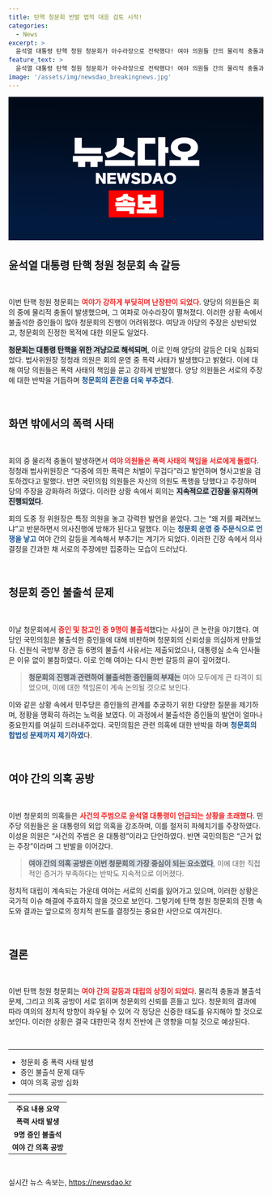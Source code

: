 ```yaml
---
title: 탄핵 청문회 반발 법적 대응 검토 시작!
categories:
  - News
excerpt: >
  윤석열 대통령 탄핵 청원 청문회가 아수라장으로 전락했다! 여야 의원들 간의 물리적 충돌과 폭력 사태, 증인 불출석 등 논란이 속출하며 진실을 둘러싼 충돌이 격화되고 있다. 탄핵의 진짜 목적은 무엇일까? 클릭해 내용을 확인하세요!
feature_text: >
  윤석열 대통령 탄핵 청원 청문회가 아수라장으로 전락했다! 여야 의원들 간의 물리적 충돌과 폭력 사태, 증인 불출석 등 논란이 속출하며 진실을 둘러싼 충돌이 격화되고 있다. 탄핵의 진짜 목적은 무엇일까? 클릭해 내용을 확인하세요!
image: '/assets/img/newsdao_breakingnews.jpg'
---
```


<p><img src="/assets/img/newsdao_breakingnews.jpg" alt="koreaapp 속보" /></p>

<h2 data-ke-size="size26">윤석열 대통령 탄핵 청원 청문회 속 갈등</h2>

<p data-ke-size="size16">&nbsp;</p>

<p>이번 탄핵 청원 청문회는 <b><span style="color: #ee2323;">여야가 강하게 부딪히며 난장판이 되었다</span></b>. 양당의 의원들은 회의 중에 물리적 충돌이 발생했으며, 그 여파로 아수라장이 펼쳐졌다. 이러한 상황 속에서 불출석한 증인들이 많아 청문회의 진행이 어려워졌다. 여당과 야당의 주장은 상반되었고, 청문회의 진정한 목적에 대한 의문도 일었다. </p>

<p><b><span style="background-color: #21538527;">청문회는 대통령 탄핵을 위한 겨냥으로 해석되며</span></b>, 이로 인해 양당의 갈등은 더욱 심화되었다. 법사위원장 정청래 의원은 회의 운영 중 폭력 사태가 발생했다고 밝혔다. 이에 대해 여당 의원들은 폭력 사태의 책임을 묻고 강하게 반발했다. 양당 의원들은 서로의 주장에 대한 반박을 거듭하며 <b><span style="color: #1a5490;">청문회의 혼란을 더욱 부추겼다</span></b>.</p>

<p data-ke-size="size16">&nbsp;</p>

<h2 data-ke-size="size26">화면 밖에서의 폭력 사태</h2>

<p data-ke-size="size16">&nbsp;</p>

<p>회의 중 물리적 충돌이 발생하면서 <b><span style="color: #ee2323;">여야 의원들은 폭력 사태의 책임을 서로에게 돌렸다</span></b>. 정청래 법사위원장은 “다중에 의한 폭력은 처벌이 무겁다”라고 발언하며 형사고발을 검토하겠다고 말했다. 반면 국민의힘 의원들은 자신의 의원도 폭행을 당했다고 주장하며 당의 주장을 강화하려 하였다. 이러한 상황 속에서 회의는 <b><span style="background-color: #21538527;">지속적으로 긴장을 유지하며 진행되었다</span></b>.</p>

<p>회의 도중 정 위원장은 특정 의원을 놓고 강력한 발언을 쏟았다. 그는 “왜 저를 째려보느냐”고 반문하면서 의사진행에 방해가 된다고 말했다. 이는 <b><span style="color: #1a5490;">청문회 운영 중 주문식으로 언쟁을 낳고</span></b> 여야 간의 갈등을 계속해서 부추기는 계기가 되었다. 이러한 긴장 속에서 의사결정을 간과한 채 서로의 주장에만 집중하는 모습이 드러났다.</p>

<p data-ke-size="size16">&nbsp;</p>

<h2 data-ke-size="size26">청문회 증인 불출석 문제</h2>

<p data-ke-size="size16">&nbsp;</p>

<p>이날 청문회에서 <b><span style="color: #ee2323;">증인 및 참고인 중 9명이 불출석</span></b>했다는 사실이 큰 논란을 야기했다. 여당인 국민의힘은 불출석한 증인들에 대해 비판하며 청문회의 신뢰성을 의심하게 만들었다. 신원식 국방부 장관 등 6명의 불출석 사유서는 제출되었으나, 대통령실 소속 인사들은 이유 없이 불참하였다. 이로 인해 여야는 다시 한번 갈등의 골이 깊어졌다.</p>

<blockquote>
<b><span style="background-color: #21538527;">청문회의 진행과 관련하여 불출석한 증인들의 부재는</span></b> 여야 모두에게 큰 타격이 되었으며, 이에 대한 책임론이 계속 논의될 것으로 보인다.
</blockquote>

<p>이와 같은 상황 속에서 민주당은 증인들의 관계를 추궁하기 위한 다양한 질문을 제기하며, 정황을 명확히 하려는 노력을 보였다. 이 과정에서 불출석한 증인들의 발언이 얼마나 중요한지를 여실히 드러내주었다. 국민의힘은 관련 의혹에 대한 반박을 하며 <b><span style="color: #1a5490;">청문회의 합법성 문제까지 제기하였</span></b>다. </p>

<p data-ke-size="size16">&nbsp;</p>

<h2 data-ke-size="size26">여야 간의 의혹 공방</h2>

<p data-ke-size="size16">&nbsp;</p>

<p>이번 청문회의 의혹들은 <b><span style="color: #ee2323;">사건의 주범으로 윤석열 대통령이 언급되는 상황을 초래했다</span></b>. 민주당 의원들은 윤 대통령의 외압 의혹을 강조하며, 이를 철저히 파헤치기를 주장하였다. 이성윤 의원은 “사건의 주범은 윤 대통령”이라고 단언하였다. 반면 국민의힘은 “근거 없는 주장”이라며 그 반발을 이어갔다.</p>

<blockquote>
<b><span style="background-color: #21538527;">여야 간의 의혹 공방은 이번 청문회의 가장 중심이 되는 요소였다</span></b>, 이에 대한 직접적인 증거가 부족하다는 반박도 지속적으로 이어졌다.
</blockquote>

<p>정치적 대립이 계속되는 가운데 여야는 서로의 신뢰를 잃어가고 있으며, 이러한 상황은 국가적 이슈 해결에 주효하지 않을 것으로 보인다. 그렇기에 탄핵 청원 청문회의 진행 속도와 결과는 앞으로의 정치적 판도를 결정짓는 중요한 사안으로 여겨진다.</p>

<p data-ke-size="size16">&nbsp;</p>

<h2 data-ke-size="size26">결론</h2>

<p data-ke-size="size16">&nbsp;</p>

<p>이번 탄핵 청원 청문회는 <b><span style="color: #ee2323;">여야 간의 갈등과 대립의 상징이 되었다</span></b>. 물리적 충돌과 불출석 문제, 그리고 의혹 공방이 서로 얽히며 청문회의 신뢰를 흔들고 있다. 청문회의 결과에 따라 여의의 정치적 방향이 좌우될 수 있어 각 정당은 신중한 태도를 유지해야 할 것으로 보인다. 이러한 상황은 결국 대한민국 정치 전반에 큰 영향을 미칠 것으로 예상된다.</p>

<p data-ke-size="size16">&nbsp;</p>

<hr />

<ul>
    <li>청문회 중 폭력 사태 발생</li>
    <li>증인 불출석 문제 대두</li>
    <li>여야 의혹 공방 심화</li>
</ul>

<hr />

<table>
    <tr>
        <td style="text-align: center; height: 17px;"><b>주요 내용 요약</b></td>
    </tr>
    <tr>
        <td style="text-align: center; height: 17px;"><b>폭력 사태 발생</b></td>
    </tr>
    <tr>
        <td style="text-align: center; height: 17px;"><b>9명 증인 불출석</b></td>
    </tr>
    <tr>
        <td style="text-align: center; height: 17px;"><b>여야 간 의혹 공방</b></td>
    </tr>
</table>

<p data-ke-size="size16">&nbsp;</p>
실시간 뉴스 속보는, <a href="https://newsdao.kr" rel="dofollow">https://newsdao.kr</a>


